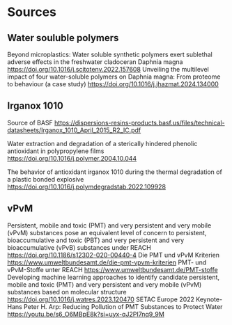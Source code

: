 # Sources
## Water souluble polymers
Beyond microplastics: Water soluble synthetic polymers exert sublethal adverse effects in the freshwater cladoceran Daphnia magna
https://doi.org/10.1016/j.scitotenv.2022.157608
Unveiling the multilevel impact of four water-soluble polymers on Daphnia magna: From proteome to behaviour (a case study)
https://doi.org/10.1016/j.jhazmat.2024.134000

## Irganox 1010
Source of BASF 
https://dispersions-resins-products.basf.us/files/technical-datasheets/Irganox_1010_April_2015_R2_IC.pdf

Water extraction and degradation of a sterically hindered phenolic antioxidant in polypropylene films
https://doi.org/10.1016/j.polymer.2004.10.044

The behavior of antioxidant irganox 1010 during the thermal degradation of a plastic bonded explosive
https://doi.org/10.1016/j.polymdegradstab.2022.109928

## vPvM
Persistent, mobile and toxic (PMT) and very persistent and very mobile (vPvM) substances pose an equivalent level of concern to persistent, bioaccumulative and toxic (PBT) and very persistent and very bioaccumulative (vPvB) substances under REACH
https://doi.org/10.1186/s12302-020-00440-4
Die PMT und vPvM Kriterien
https://www.umweltbundesamt.de/die-pmt-vpvm-kriterien
PMT- und vPvM-Stoffe unter REACH
https://www.umweltbundesamt.de/PMT-stoffe
Developing machine learning approaches to identify candidate persistent, mobile and toxic (PMT) and very persistent and very mobile (vPvM) substances based on molecular structure
https://doi.org/10.1016/j.watres.2023.120470
SETAC Europe 2022 Keynote- Hans Peter H. Arp: Reducing Pollution of PMT Substances to Protect Water
https://youtu.be/s6_O6MBpE8k?si=uyx-qJ2PI7nq9_9M

